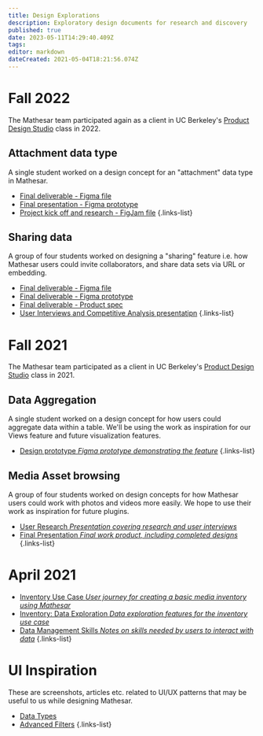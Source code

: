 ```yaml
---
title: Design Explorations
description: Exploratory design documents for research and discovery
published: true
date: 2023-05-11T14:29:40.409Z
tags: 
editor: markdown
dateCreated: 2021-05-04T18:21:56.074Z
---
```


# Fall 2022
The Mathesar team participated again as a client in UC Berkeley's [Product Design Studio](https://www.ischool.berkeley.edu/courses/info/290/pds) class in 2022.

## Attachment data type
A single student worked on a design concept for an "attachment" data type in Mathesar.

- [Final deliverable - Figma file](https://www.figma.com/file/MW6UQLmekJUQ5fV1LrNbXH/Mathesar---Attachment?node-id=0%3A1)
- [Final presentation - Figma prototype](https://www.figma.com/proto/6qIIIfaaAbguxoYnCMbA8V/PDS%3A-Mathesar_Solo-presentation?node-id=1%3A80&scaling=contain&page-id=0%3A1&starting-point-node-id=1%3A80)
- [Project kick off and research - FigJam file](https://www.figma.com/file/T20ZNFnGVjImXNdhQFx6cm/Mathesar---Data-Attachment?node-id=0%3A1&t=0gnp1vBt3Q7LbmYM-0)
{.links-list}

## Sharing data
A group of four students worked on designing a "sharing" feature i.e. how Mathesar users could invite collaborators, and share data sets via URL or embedding.

- [Final deliverable - Figma file](https://www.figma.com/file/LaL2nXhmKV4s3E60nkAn7P/Share-Feature?node-id=236%3A24477) 
- [Final deliverable - Figma prototype](https://www.figma.com/proto/LaL2nXhmKV4s3E60nkAn7P/Share-Feature?node-id=236%3A24477&scaling=min-zoom&page-id=236%3A24477&starting-point-node-id=236%3A25507&show-proto-sidebar=1) 
- [Final deliverable - Product spec](https://docs.google.com/document/d/1doB34Fh_tMp5PvfCWCRqT5Jn7AXj_uxXukqlTPCMDxc/)
- [User Interviews and Competitive Analysis presentatipn](https://docs.google.com/presentation/d/1HQZRmcktwMD8hdYOvkfk0wZxFwF75ZOiTHCNs19ft84/) 
{.links-list}

# Fall 2021

The Mathesar team participated as a client in UC Berkeley's [Product Design Studio](https://www.ischool.berkeley.edu/courses/info/290/pds) class in 2021.

## Data Aggregation
A single student worked on a design concept for how users could aggregate data within a table. We'll be using the work as inspiration for our Views feature and future visualization features.

- [Design prototype *Figma prototype demonstrating the feature*](https://www.figma.com/proto/7M8TejfRMrZmxU9yQXDDzS/MATHESAR-2?page-id=0%3A1&node-id=62%3A10285&viewport=241%2C48%2C0.41&scaling=scale-down-width&starting-point-node-id=62%3A10285)
{.links-list}

## Media Asset browsing
A group of four students worked on design concepts for how Mathesar users could work with photos and videos more easily. We hope to use their work as inspiration for future plugins.

- [User Research *Presentation covering research and user interviews*](https://docs.google.com/presentation/d/1g8cgNmavxpik891B_CXAcxFpWeMpc2BH/edit?usp=sharing&ouid=110253414265591589278&rtpof=true&sd=true)
- [Final Presentation *Final work product, including completed designs*](https://docs.google.com/presentation/d/1niviyUEJINRQsOgSRfM65H8YuyYLtLLs/edit?usp=sharing&ouid=110253414265591589278&rtpof=true&sd=true)
{.links-list}

# April 2021
- [Inventory Use Case *User journey for creating a basic media inventory using Mathesar*](/design/exploration/use-cases/inventory-use-case)
- [Inventory: Data Exploration *Data exploration features for the inventory use case*](/design/exploration/inventory-data-exploration)
- [Data Management Skills *Notes on skills needed by users to interact with data*](/design/exploration/data-management-skills)
{.links-list}

# UI Inspiration
These are screenshots, articles etc. related to UI/UX patterns that may be useful to us while designing Mathesar.

- [Data Types](/design/exploration/data-types)
- [Advanced Filters](/design/exploration/filters)
{.links-list}